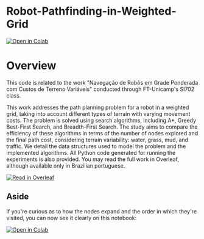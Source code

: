 # Robot-Pathfinding-in-Weighted-Grid

[![Open in Colab](https://colab.research.google.com/assets/colab-badge.svg)](https://colab.research.google.com/github/heitornolla/Robot-Pathfinding-in-Weighted-Grid/blob/main/jupyter-notebook/colab-notebook.ipynb)


# Overview

This code is related to the work "Navegação de Robôs em Grade Ponderada com Custos de Terreno Variáveis" conducted through FT-Unicamp's SI702 class.

This work addresses the path planning problem for a robot in a weighted grid, taking into account different types of terrain with varying movement costs. The problem is solved using search algorithms, including A*, Greedy Best-First Search, and Breadth-First Search. The study aims to compare the efficiency of these algorithms in terms of the number of nodes explored and the final path cost, considering terrain variability: water, grass, mud, and traffic. We detail the data structures used to model the problem and the implemented algorithms. All Python code generated for running the experiments is also provided. You may read the full work in Overleaf, although available only in Brazilian portuguese.

[![Read in Overleaf](https://img.shields.io/badge/Open%20in-Overleaf-brightgreen)](https://drive.google.com/file/d/1ErvPaWwRFBg_ykifU9-d-tz22iybGP6a/view?usp=sharing)

## Aside

If you're curious as to how the nodes expand and the order in which they're visited, you can now see it clearly on this notebook:

[![Open in Colab](https://colab.research.google.com/assets/colab-badge.svg)](https://colab.research.google.com/github/heitornolla/Robot-Pathfinding-in-Weighted-Grid/blob/main/jupyter-notebook/iterative_printing.ipynb)
